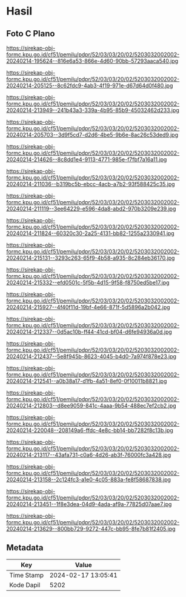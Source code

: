 # Hasil

## Foto C Plano

https://sirekap-obj-formc.kpu.go.id/cf51/pemilu/pdpr/52/03/03/20/02/5203032002002-20240214-195624--816e6a53-866e-4d60-90bb-57293aaca540.jpg

https://sirekap-obj-formc.kpu.go.id/cf51/pemilu/pdpr/52/03/03/20/02/5203032002002-20240214-205125--8c62fdc9-4ab3-4f19-971e-d67d64d0f480.jpg

https://sirekap-obj-formc.kpu.go.id/cf51/pemilu/pdpr/52/03/03/20/02/5203032002002-20240214-213949--241b43a3-339a-4b95-85b9-45032462d233.jpg

https://sirekap-obj-formc.kpu.go.id/cf51/pemilu/pdpr/52/03/03/20/02/5203032002002-20240214-205703--3d9f5cd7-d2d6-4be5-9b6e-8ac26c53ded9.jpg

https://sirekap-obj-formc.kpu.go.id/cf51/pemilu/pdpr/52/03/03/20/02/5203032002002-20240214-214626--8c8dd1e4-9113-4771-985e-f7fbf7a16a11.jpg

https://sirekap-obj-formc.kpu.go.id/cf51/pemilu/pdpr/52/03/03/20/02/5203032002002-20240214-211036--b319bc5b-ebcc-4acb-a7b2-93f588425c35.jpg

https://sirekap-obj-formc.kpu.go.id/cf51/pemilu/pdpr/52/03/03/20/02/5203032002002-20240214-211119--3ee64229-e596-4da8-abd2-970b3209e239.jpg

https://sirekap-obj-formc.kpu.go.id/cf51/pemilu/pdpr/52/03/03/20/02/5203032002002-20240214-211824--60320c30-2a25-4131-bb82-1255a2330941.jpg

https://sirekap-obj-formc.kpu.go.id/cf51/pemilu/pdpr/52/03/03/20/02/5203032002002-20240214-215131--3293c263-65f9-4b58-a935-8c284eb36170.jpg

https://sirekap-obj-formc.kpu.go.id/cf51/pemilu/pdpr/52/03/03/20/02/5203032002002-20240214-215332--efd0501c-5f5b-4d15-9f58-f8750ed5be17.jpg

https://sirekap-obj-formc.kpu.go.id/cf51/pemilu/pdpr/52/03/03/20/02/5203032002002-20240214-215927--4f40f11d-19bf-4e66-871f-5d5896a2b042.jpg

https://sirekap-obj-formc.kpu.go.id/cf51/pemilu/pdpr/52/03/03/20/02/5203032002002-20240214-212337--0d5ac10b-ff44-41cd-bf04-d6fe94936a0d.jpg

https://sirekap-obj-formc.kpu.go.id/cf51/pemilu/pdpr/52/03/03/20/02/5203032002002-20240214-212437--5e8f945b-8623-4045-b4d0-7a974f878e23.jpg

https://sirekap-obj-formc.kpu.go.id/cf51/pemilu/pdpr/52/03/03/20/02/5203032002002-20240214-212541--a0b38a17-d1fb-4a51-8ef0-0f10011b8821.jpg

https://sirekap-obj-formc.kpu.go.id/cf51/pemilu/pdpr/52/03/03/20/02/5203032002002-20240214-212803--d8ee9059-841c-4aaa-9b54-488ec7ef2cb2.jpg

https://sirekap-obj-formc.kpu.go.id/cf51/pemilu/pdpr/52/03/03/20/02/5203032002002-20240214-220048--208149a6-ffdc-4e8c-bb14-bb7282f8c13b.jpg

https://sirekap-obj-formc.kpu.go.id/cf51/pemilu/pdpr/52/03/03/20/02/5203032002002-20240214-213117--43afa731-c0a6-4d26-ab3f-76000fc3a428.jpg

https://sirekap-obj-formc.kpu.go.id/cf51/pemilu/pdpr/52/03/03/20/02/5203032002002-20240214-213158--2c124fc3-a1e0-4c05-883a-fe8f58687838.jpg

https://sirekap-obj-formc.kpu.go.id/cf51/pemilu/pdpr/52/03/03/20/02/5203032002002-20240214-213451--1f8e3dea-04d9-4ada-af9a-77825d07aae7.jpg

https://sirekap-obj-formc.kpu.go.id/cf51/pemilu/pdpr/52/03/03/20/02/5203032002002-20240214-213629--800bb729-9272-447c-bb95-8fe7b81f2405.jpg


## Metadata

| Key        | Value               |
| ---------- | ------------------- |
| Time Stamp | 2024-02-17 13:05:41 |
| Kode Dapil | 5202                |



